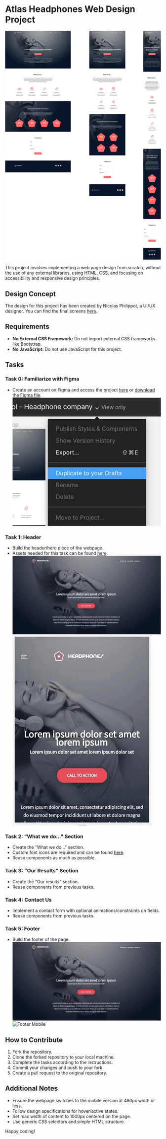 # Atlas Headphones Web Design Project

![Final Result](img/image1.jpg)

This project involves implementing a web page design from scratch, without the use of any external libraries, using HTML, CSS, and focusing on accessibility and responsive design principles.

## Design Concept

The design for this project has been created by Nicolas Philippot, a UI/UX designer. You can find the final screens [here](link_to_final_screens).

## Requirements

- **No External CSS Framework:** Do not import external CSS frameworks like Bootstrap.
- **No JavaScript:** Do not use JavaScript for this project.

## Tasks

### Task 0: Familiarize with Figma
- Create an account on Figma and access the project [here](link_to_figma_project) or [download the Figma file](link_to_figma_file).
![Figma Design](img/image2.png)

### Task 1: Header
- Build the header/hero piece of the webpage.
- Assets needed for this task can be found [here](link_to_assets).
![Header Desktop](img/image3.gif)
![Header Mobile](img/image4.gif)

### Task 2: "What we do..." Section
- Create the "What we do..." section.
- Custom font icons are required and can be found [here](link_to_font_icons).
- Reuse components as much as possible.
  
### Task 3: "Our Results" Section
- Create the "Our results" section.
- Reuse components from previous tasks.

### Task 4: Contact Us
- Implement a contact form with optional animations/constraints on fields.
- Reuse components from previous tasks.

### Task 5: Footer
- Build the footer of the page.
![Footer Desktop](img/image5.gif)
![Footer Mobile](img/image6.gif)

## How to Contribute

1. Fork the repository.
2. Clone the forked repository to your local machine.
3. Complete the tasks according to the instructions.
4. Commit your changes and push to your fork.
5. Create a pull request to the original repository.

## Additional Notes

- Ensure the webpage switches to the mobile version at 480px width or less.
- Follow design specifications for hover/active states.
- Set max width of content to 1000px centered on the page.
- Use generic CSS selectors and simple HTML structure.

Happy coding!
